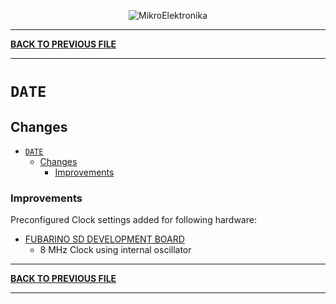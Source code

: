 
<p align="center">
  <img src="http://www.mikroe.com/img/designs/beta/logo_small.png?raw=true" alt="MikroElektronika"/>
</p>

---

**[BACK TO PREVIOUS FILE](../changelog.md)**

---

# `DATE`

## Changes

- [`DATE`](#date)
  - [Changes](#changes)
    + [Improvements](#improvements)

### Improvements

Preconfigured Clock settings added for following hardware:

+ [FUBARINO SD DEVELOPMENT BOARD](https://www.microchip.com/en-us/development-tool/TCHIP010)
  + 8 MHz Clock using internal oscillator

---

**[BACK TO PREVIOUS FILE](../changelog.md)**

---
